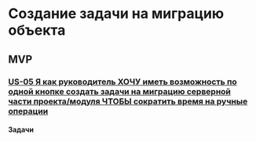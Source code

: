# Создание задачи на миграцию объекта

## MVP

### [US-05 Я как руководитель ХОЧУ иметь возможность по одной кнопке создать задачи на миграцию серверной части проекта/модуля ЧТОБЫ сократить время на ручные операции](../ac/AC.md#us05)

#### Задачи